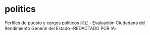 # politics

Perfiles de puesto y cargos políticos 🇵🇪 - Evaluación Ciudadana del Rendimiento General del Estado -REDACTADO POR IA-
